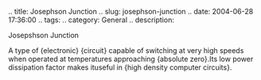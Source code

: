 .. title: Josephson Junction
.. slug: josephson-junction
.. date: 2004-06-28 17:36:00
.. tags:
.. category: General
.. description:

Josepshson Junction

A type of {electronic} {circuit} capable of switching at very high speeds when
operated at temperatures approaching {absolute zero}.Its low power dissipation
factor makes ituseful in {high density computer circuits}.